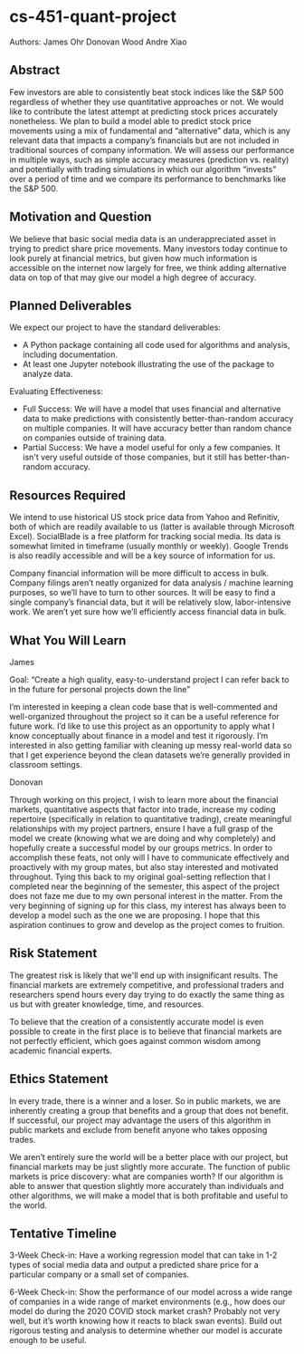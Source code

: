 # cs-451-quant-project

Authors:
James Ohr
Donovan Wood
Andre Xiao

## Abstract
Few investors are able to consistently beat stock indices like the S&P 500 regardless of whether they use quantitative approaches or not. We would like to contribute the latest attempt at predicting stock prices accurately nonetheless. We plan to build a model able to predict stock price movements using a mix of fundamental and “alternative” data, which is any relevant data that impacts a company’s financials but are not included in traditional sources of company information. We will assess our performance in multiple ways, such as simple accuracy measures (prediction vs. reality) and potentially with trading simulations in which our algorithm “invests” over a period of time and we compare its performance to benchmarks like the S&P 500.


## Motivation and Question
We believe that basic social media data is an underappreciated asset in trying to predict share price movements. Many investors today continue to look purely at financial metrics, but given how much information is accessible on the internet now largely for free, we think adding alternative data on top of that may give our model a high degree of accuracy.


## Planned Deliverables
We expect our project to have the standard deliverables:
- A Python package containing all code used for algorithms and analysis, including documentation.
- At least one Jupyter notebook illustrating the use of the package to analyze data.


Evaluating Effectiveness:
- Full Success: We will have a model that uses financial and alternative data to make predictions with consistently better-than-random accuracy on multiple companies. It will have accuracy better than random chance on companies outside of training data.
- Partial Success: We have a model useful for only a few companies. It isn't very useful outside of those companies, but it still has better-than-random accuracy.


## Resources Required
We intend to use historical US stock price data from Yahoo and Refinitiv, both of which are readily available to us (latter is available through Microsoft Excel). SocialBlade is a free platform for tracking social media. Its data is somewhat limited in timeframe (usually monthly or weekly). Google Trends is also readily accessible and will be a key source of information for us.


Company financial information will be more difficult to access in bulk. Company filings aren’t neatly organized for data analysis / machine learning purposes, so we’ll have to turn to other sources. It will be easy to find a single company’s financial data, but it will be relatively slow, labor-intensive work. We aren’t yet sure how we’ll efficiently access financial data in bulk.


## What You Will Learn


James

Goal: “Create a high quality, easy-to-understand project I can refer back to in the future for personal projects down the line”

I’m interested in keeping a clean code base that is well-commented and well-organized throughout the project so it can be a useful reference for future work. I’d like to use this project as an opportunity to apply what I know conceptually about finance in a model and test it rigorously. I’m interested in also getting familiar with cleaning up messy real-world data so that I get experience beyond the clean datasets we’re generally provided in classroom settings.


Donovan

Through working on this project, I wish to learn more about the financial markets, quantitative aspects that factor into trade, increase my coding repertoire (specifically in relation to quantitative trading), create meaningful relationships with my project partners, ensure I have a full grasp of the model we create (knowing what we are doing and why completely) and hopefully create a successful model by our groups metrics. In order to accomplish these feats, not only will I have to communicate effectively and proactively with my group mates, but also stay interested and motivated throughout. Tying this back to my original goal-setting reflection that I completed near the beginning of the semester, this aspect of the project does not faze me due to my own personal interest in the matter. From the very beginning of signing up for this class, my interest has always been to develop a model such as the one we are proposing. I hope that this aspiration continues to grow and develop as the project comes to fruition. 


## Risk Statement
The greatest risk is likely that we'll end up with insignificant results. The financial markets are extremely competitive, and professional traders and researchers spend hours every day trying to do exactly the same thing as us but with greater knowledge, time, and resources. 


To believe that the creation of a consistently accurate model is even possible to create in the first place is to believe that financial markets are not perfectly efficient, which goes against common wisdom among academic financial experts.


## Ethics Statement
In every trade, there is a winner and a loser. So in public markets, we are inherently creating a group that benefits and a group that does not benefit. If successful, our project may advantage the users of this algorithm in public markets and exclude from benefit anyone who takes opposing trades.


We aren’t entirely sure the world will be a better place with our project, but financial markets may be just slightly more accurate. The function of public markets is price discovery: what are companies worth? If our algorithm is able to answer that question slightly more accurately than individuals and other algorithms, we will make a model that is both profitable and useful to the world.


## Tentative Timeline
3-Week Check-in: Have a working regression model that can take in 1-2 types of social media data and output a predicted share price for a particular company or a small set of companies.


6-Week Check-in: Show the performance of our model across a wide range of companies in a wide range of market environments (e.g., how does our model do during the 2020 COVID stock market crash? Probably not very well, but it’s worth knowing how it reacts to black swan events). Build out rigorous testing and analysis to determine whether our model is accurate enough to be useful.
